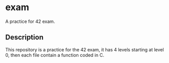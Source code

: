 # exam
A practice for 42 exam.

## Description 
This repository is a practice for the 42 exam, it has 4 levels starting at level 0, then each file contain a function coded in C.
